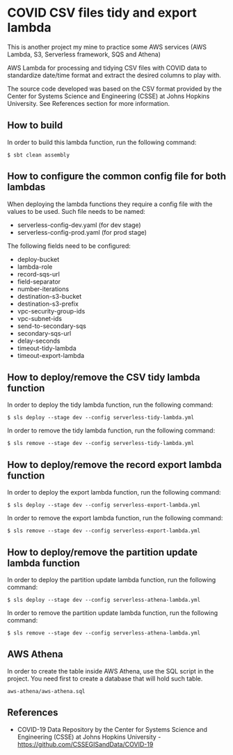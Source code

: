 # COVID CSV files tidy and export lambda

This is another project my mine to practice some AWS services (AWS Lambda, S3, Serverless framework, SQS and Athena)

AWS Lambda for processing and tidying CSV files with COVID data to standardize date/time format and extract the desired 
columns to play with.

The source code developed was based on the CSV format provided by the Center for Systems Science and Engineering (CSSE) at Johns Hopkins University. See References section for more information.

## How to build

In order to build this lambda function, run the following command:

```
$ sbt clean assembly
```

## How to configure the common config file for both lambdas

When deploying the lambda functions they require a config file with the values to be used. Such file needs to be named:

- serverless-config-dev.yaml (for dev stage)
- serverless-config-prod.yaml (for prod stage)

The following fields need to be configured:

- deploy-bucket
- lambda-role
- record-sqs-url
- field-separator
- number-iterations
- destination-s3-bucket
- destination-s3-prefix
- vpc-security-group-ids
- vpc-subnet-ids
- send-to-secondary-sqs
- secondary-sqs-url
- delay-seconds
- timeout-tidy-lambda
- timeout-export-lambda

## How to deploy/remove the CSV tidy lambda function

In order to deploy the tidy lambda function, run the following command:

```
$ sls deploy --stage dev --config serverless-tidy-lambda.yml
```

In order to remove the tidy lambda function, run the following command:

```
$ sls remove --stage dev --config serverless-tidy-lambda.yml
```

## How to deploy/remove the record export lambda function

In order to deploy the export lambda function, run the following command:

```
$ sls deploy --stage dev --config serverless-export-lambda.yml
```

In order to remove the export lambda function, run the following command:

```
$ sls remove --stage dev --config serverless-export-lambda.yml
```

## How to deploy/remove the partition update lambda function

In order to deploy the partition update lambda function, run the following command:

```
$ sls deploy --stage dev --config serverless-athena-lambda.yml
```

In order to remove the partition update lambda function, run the following command:

```
$ sls remove --stage dev --config serverless-athena-lambda.yml
```

## AWS Athena

In order to create the table inside AWS Athena, use the SQL script in the project. You need first to create a database that will hold such table.

```
aws-athena/aws-athena.sql
```

## References

- COVID-19 Data Repository by the Center for Systems Science and Engineering (CSSE) at Johns Hopkins University - https://github.com/CSSEGISandData/COVID-19